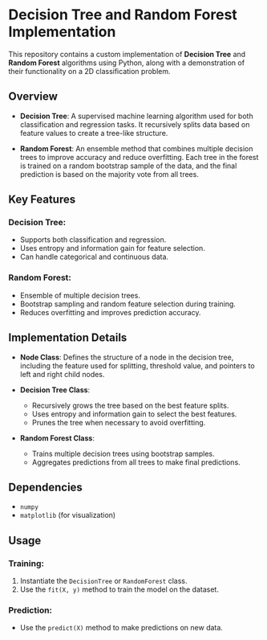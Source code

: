 # Decision Tree and Random Forest Implementation

This repository contains a custom implementation of **Decision Tree** and **Random Forest** algorithms using Python, along with a demonstration of their functionality on a 2D classification problem.

## Overview

- **Decision Tree**: A supervised machine learning algorithm used for both classification and regression tasks. It recursively splits data based on feature values to create a tree-like structure.
  
- **Random Forest**: An ensemble method that combines multiple decision trees to improve accuracy and reduce overfitting. Each tree in the forest is trained on a random bootstrap sample of the data, and the final prediction is based on the majority vote from all trees.

## Key Features

### **Decision Tree**:
- Supports both classification and regression.
- Uses entropy and information gain for feature selection.
- Can handle categorical and continuous data.

### **Random Forest**:
- Ensemble of multiple decision trees.
- Bootstrap sampling and random feature selection during training.
- Reduces overfitting and improves prediction accuracy.

## Implementation Details

- **Node Class**: Defines the structure of a node in the decision tree, including the feature used for splitting, threshold value, and pointers to left and right child nodes.
  
- **Decision Tree Class**:
  - Recursively grows the tree based on the best feature splits.
  - Uses entropy and information gain to select the best features.
  - Prunes the tree when necessary to avoid overfitting.
  
- **Random Forest Class**:
  - Trains multiple decision trees using bootstrap samples.
  - Aggregates predictions from all trees to make final predictions.

## Dependencies

- `numpy`
- `matplotlib` (for visualization)

## Usage

### Training:
1. Instantiate the `DecisionTree` or `RandomForest` class.
2. Use the `fit(X, y)` method to train the model on the dataset.

### Prediction:
- Use the `predict(X)` method to make predictions on new data.

